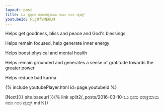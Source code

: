 ```yaml
---
layout: post
title: ಓಂ ಪ್ರಧಾನ ಪುರುಷೆಶ್ವರಾಯ ನಮಃ ೧೦೮ ಟೈಮ್ಸ್
youtubeId: FLjOfVMEGUM
---
```

 
 
Helps get goodness, bliss and peace and God's blessings
 
Helps remain focused, help generate inner energy 
 
Helps boost physical and mental health 
 
Helps remain grounded and generates a sense of gratitude towards the greater power 
 
Helps reduce bad karma
 
 
 
 


{% include youtubePlayer.html id=page.youtubeId %}
 
[Next]({{ site.baseurl }}{% link  split2/_posts/2016-03-10-ಓಂ ಭೀಮ ಪರಾಕ್ರಮಾಯ ನಮಃ ೧೦೮ ಟೈಮ್ಸ್.md%})
 
